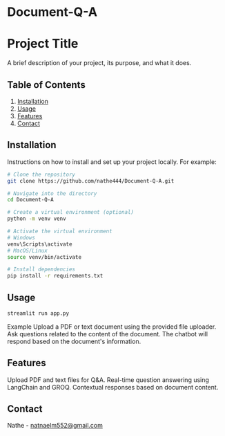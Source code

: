 ﻿# Document-Q-A
# Project Title

A brief description of your project, its purpose, and what it does.

## Table of Contents

1. [Installation](#installation)
2. [Usage](#usage)
3. [Features](#features)
4. [Contact](#contact)

## Installation

Instructions on how to install and set up your project locally. For example:

```bash
# Clone the repository
git clone https://github.com/nathe444/Document-Q-A.git

# Navigate into the directory
cd Document-Q-A

# Create a virtual environment (optional)
python -m venv venv

# Activate the virtual environment
# Windows
venv\Scripts\activate
# MacOS/Linux
source venv/bin/activate

# Install dependencies
pip install -r requirements.txt

```
## Usage
```bash
streamlit run app.py
```
Example
Upload a PDF or text document using the provided file uploader.
Ask questions related to the content of the document.
The chatbot will respond based on the document's information.

## Features

Upload PDF and text files for Q&A.
Real-time question answering using LangChain and GROQ.
Contextual responses based on document content.

## Contact
Nathe - natnaelm552@gmail.com
